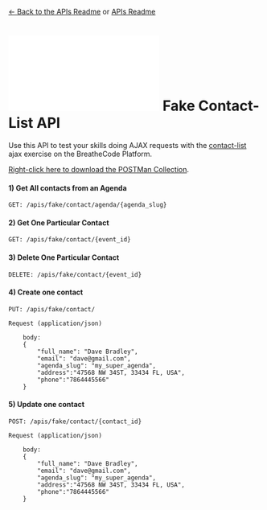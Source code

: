 [<- Back to the APIs Readme](../docs/README.md) or [APIs Readme](../README.md)

# ![alt text](/apis/img/images.php?blob&random&cat=icon&tags=breathecode,32) Fake Contact-List API

Use this API to test your skills doing AJAX requests with the [contact-list](https://projects.breatheco.de/d/contact-list#readme) ajax exercise on the BreatheCode Platform.

[Right-click here to download the POSTMan Collection](https://assets.breatheco.de/apis/fake/contact/collection.json).

#### 1) Get All contacts from an Agenda
```
GET: /apis/fake/contact/agenda/{agenda_slug}
```

#### 2) Get One Particular Contact
```
GET: /apis/fake/contact/{event_id}
```

#### 3) Delete One Particular Contact
```
DELETE: /apis/fake/contact/{event_id}
```

#### 4) Create one contact
```
PUT: /apis/fake/contact/

Request (application/json)

    body:
    {
        "full_name": "Dave Bradley",
        "email": "dave@gmail.com",
        "agenda_slug": "my_super_agenda",
        "address":"47568 NW 34ST, 33434 FL, USA",
        "phone":"7864445566"
    }
```

#### 5) Update one contact
```
POST: /apis/fake/contact/{contact_id}

Request (application/json)

    body:
    {
        "full_name": "Dave Bradley",
        "email": "dave@gmail.com",
        "agenda_slug": "my_super_agenda",
        "address":"47568 NW 34ST, 33434 FL, USA",
        "phone":"7864445566"
    }
```
